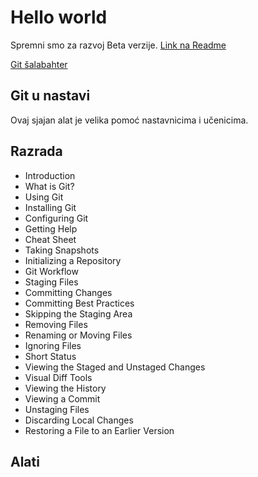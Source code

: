 # Hello world

Spremni smo za razvoj Beta verzije.
[Link na Readme](readme.html)

[Git šalabahter](#)

## Git u nastavi

Ovaj sjajan alat je velika pomoć nastavnicima i učenicima. 

## Razrada

- Introduction
- What is Git?
- Using Git
- Installing Git
- Configuring Git
- Getting Help
- Cheat Sheet
- Taking Snapshots 
- Initializing a Repository 
- Git Workflow
- Staging Files
- Committing Changes
- Committing Best Practices
- Skipping the Staging Area
- Removing Files
- Renaming or Moving Files
- Ignoring Files
- Short Status
- Viewing the Staged and Unstaged Changes 
- Visual Diff Tools
- Viewing the History
- Viewing a Commit
- Unstaging Files
- Discarding Local Changes
- Restoring a File to an Earlier Version 

## Alati
